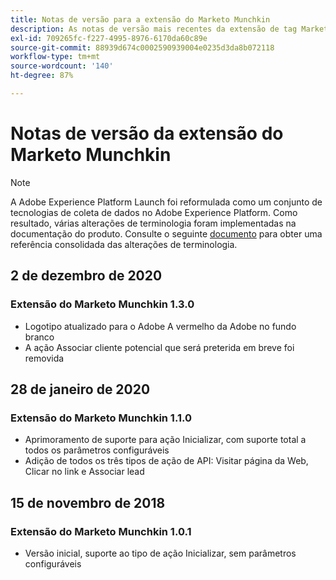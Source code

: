 ```yaml
---
title: Notas de versão para a extensão do Marketo Munchkin
description: As notas de versão mais recentes da extensão de tag Marketo Munchkin na Adobe Experience Platform.
exl-id: 709265fc-f227-4995-8976-6170da60c89e
source-git-commit: 88939d674c0002590939004e0235d3da8b072118
workflow-type: tm+mt
source-wordcount: '140'
ht-degree: 87%

---
```


# Notas de versão da extensão do Marketo Munchkin

>[!NOTE]
>
>A Adobe Experience Platform Launch foi reformulada como um conjunto de tecnologias de coleta de dados no Adobe Experience Platform. Como resultado, várias alterações de terminologia foram implementadas na documentação do produto. Consulte o seguinte [documento](../../../term-updates.md) para obter uma referência consolidada das alterações de terminologia.

## 2 de dezembro de 2020

### Extensão do Marketo Munchkin 1.3.0

* Logotipo atualizado para o Adobe A vermelho da Adobe no fundo branco
* A ação Associar cliente potencial que será preterida em breve foi removida

## 28 de janeiro de 2020

### Extensão do Marketo Munchkin 1.1.0

* Aprimoramento de suporte para ação Inicializar, com suporte total a todos os parâmetros configuráveis
* Adição de todos os três tipos de ação de API: Visitar página da Web, Clicar no link e Associar lead

## 15 de novembro de 2018

### Extensão do Marketo Munchkin 1.0.1

* Versão inicial, suporte ao tipo de ação Inicializar, sem parâmetros configuráveis
